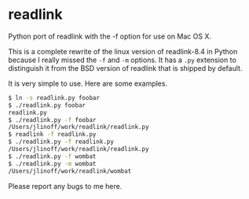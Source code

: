 # readlink
Python port of readlink with the -f option for use on Mac OS X.

This is a complete rewrite of the linux version of readlink-8.4 in Python because I really missed the `-f` and `-m` options. It has a `.py` extension to distinguish it from the BSD version of readlink that is shipped by default.

It is very simple to use. Here are some examples.

```bash
$ ln -s readlink.py foobar
$ ./readlink.py foobar
readlink.py
$ ./readlink.py -f foobar
/Users/jlinoff/work/readlink/readlink.py
$ readlink -f readlink.py
$ ./readlink.py -f readlink.py
/Users/jlinoff/work/readlink/readlink.py
$ ./readlink.py -f wombat
$ ./readlink.py -m wombat
/Users/jlinoff/work/readlink/wombat
```

Please report any bugs to me here.
